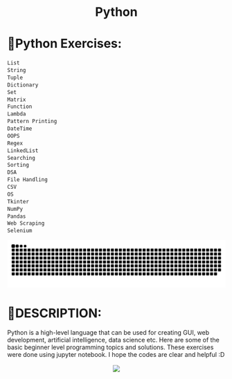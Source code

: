 <div align="center">
  
 # **Python**      
   </div> 

# **🐺Python Exercises:**    
```html                      
List
String
Tuple
Dictionary
Set
Matrix
Function
Lambda
Pattern Printing
DateTime
OOPS
Regex
LinkedList
Searching
Sorting
DSA
File Handling
CSV
OS
Tkinter
NumPy
Pandas
Web Scraping
Selenium
```          
![](https://github.com/Platane/snk/raw/output/github-contribution-grid-snake.svg)


# **📜DESCRIPTION:**          
Python is a high-level language that can be used for creating GUI, web development, artificial intelligence, data science etc. 
Here are some of the basic beginner level programming topics and solutions. 
These exercises were done using jupyter notebook.
I hope the codes are clear and helpful :D


<div align="center">
<img align="center" src="https://github.com/saadeghi/saadeghi/blob/master/dino.gif" />
  </div>
